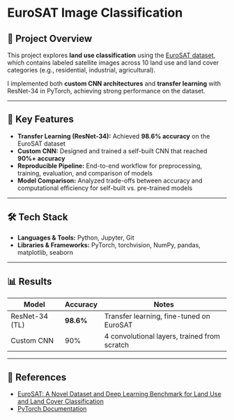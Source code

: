 # EuroSAT Image Classification  

## 📌 Project Overview  
This project explores **land use classification** using the [EuroSAT dataset](https://zenodo.org/records/7711810#.ZAm3k-zMKEA), which contains labeled satellite images across 10 land use and land cover categories (e.g., residential, industrial, agricultural).  

I implemented both **custom CNN architectures** and **transfer learning** with ResNet-34 in PyTorch, achieving strong performance on the dataset.  

---

## 🚀 Key Features  
- **Transfer Learning (ResNet-34):** Achieved **98.6% accuracy** on the EuroSAT dataset  
- **Custom CNN:** Designed and trained a self-built CNN that reached **90%+ accuracy**  
- **Reproducible Pipeline:** End-to-end workflow for preprocessing, training, evaluation, and comparison of models  
- **Model Comparison:** Analyzed trade-offs between accuracy and computational efficiency for self-built vs. pre-trained models  

---

## 🛠️ Tech Stack  
- **Languages & Tools:** Python, Jupyter, Git  
- **Libraries & Frameworks:** PyTorch, torchvision, NumPy, pandas, matplotlib, seaborn  


---

## 📊 Results  
| Model            | Accuracy | Notes                                   |
|------------------|----------|-----------------------------------------|
| ResNet-34 (TL)   | **98.6%** | Transfer learning, fine-tuned on EuroSAT |
| Custom CNN       | 90%    | 4 convolutional layers, trained from scratch |

---

## 📖 References  
- [EuroSAT: A Novel Dataset and Deep Learning Benchmark for Land Use and Land Cover Classification](https://arxiv.org/abs/1709.00029)  
- [PyTorch Documentation](https://pytorch.org/)  



